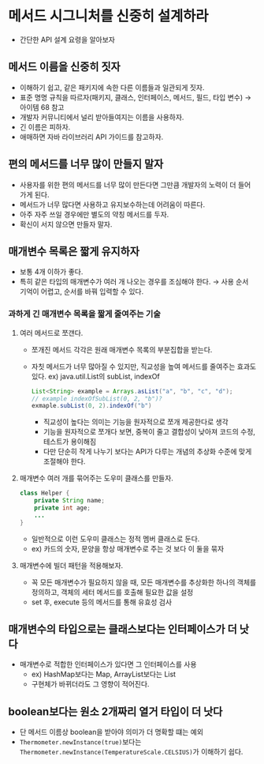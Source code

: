 # 메서드 시그니처를 신중히 설계하라

- 간단한 API 설계 요령을 알아보자

## 메서드 이름을 신중히 짓자

- 이해하기 쉽고, 같은 패키지에 속한 다른 이름들과 일관되게 짓자.
- 표준 명명 규칙을 따르자(패키지, 클래스, 인터페이스, 메서드, 필드, 타입 변수) → 아이템 68 참고
- 개발자 커뮤니티에서 널리 받아들여지는 이름을 사용하자.
- 긴 이름은 피하자.
- 애매하면 자바 라이브러리 API 가이드를 참고하자.

## 편의 메서드를 너무 많이 만들지 말자

- 사용자를 위한 편의 메서드를 너무 많이 만든다면 그만큼 개발자의 노력이 더 들어가게 된다.
- 메서드가 너무 많다면 사용하고 유지보수하는데 어려움이 따른다.
- 아주 자주 쓰일 경우에만 별도의 약칭 메서드를 두자.
- 확신이 서지 않으면 만들자 말자.

## 매개변수 목록은 짧게 유지하자

- 보통 4개 이하가 좋다.
- 특히 같은 타입의 매개변수가 여러 개 나오는 경우를 조심해야 한다. → 사용 순서 기억이 어렵고, 순서를 바꿔 입력할 수 있다.

### 과하게 긴 매개변수 목록을 짧게 줄여주는 기술

1. 여러 메서드로 쪼갠다.
    - 쪼개진 메서드 각각은 원래 매개변수 목록의 부분집합을 받는다.
    - 자칫 메서드가 너무 많아질 수 있지만, 직교성을 높여 메서드를 줄여주는 효과도 있다. ex) java.util.List의 subList, indexOf

        ```java
        List<String> example = Arrays.asList("a", "b", "c", "d");
        // example indexOfSubList(0, 2, "b")?
        exmaple.subList(0, 2).indexOf("b")
        ```

        - 직교성이 높다는 의미는 기능을 원자적으로 쪼개 제공한다로 생각
        - 기능을 원자적으로 쪼개다 보면, 중복이 줄고 결합성이 낮아져 코드의 수정, 테스트가 용이해짐
        - 다만 단순히 작게 나누기 보다는 API가 다루는 개념의 추상화 수준에 맞게 조절해야 한다.
2. 매개변수 여러 개를 묶어주는 도우미 클래스를 만들자.

    ```java
    class Helper {
        private String name;
        private int age;
        ...
    }
    ```

    - 일반적으로 이런 도우미 클래스는 정적 멤버 클래스로 둔다.
    - ex) 카드의 숫자, 문양을 항상 매개변수로 주는 것 보다 이 둘을 묶자
3. 매개변수에 빌더 패턴을 적용해보자.
    - 꼭 모든 매개변수가 필요하지 않을 때, 모든 매개변수를 추상화한 하나의 객체를 정의하고, 객체의 세터 메서드를 호출해 필요한 값을 설정
    - set 후, execute 등의 메서드를 통해 유효성 검사

## 매개변수의 타입으로는 클래스보다는 인터페이스가 더 낫다

- 매개변수로 적합한 인터페이스가 있다면 그 인터페이스를 사용
    - ex) HashMap보다는 Map, ArrayList보다는 List
    - 구현체가 바뀌더라도 그 영향이 적어진다.

## boolean보다는 원소 2개짜리 열거 타입이 더 낫다

- 단 메서드 이름상 boolean을 받아야 의미가 더 명확할 떄는 예외
- `Thermometer.newInstance(true)`보다는 `Thermometer.newInstance(TemperatureScale.CELSIUS)`가 이해하기 쉽다.
